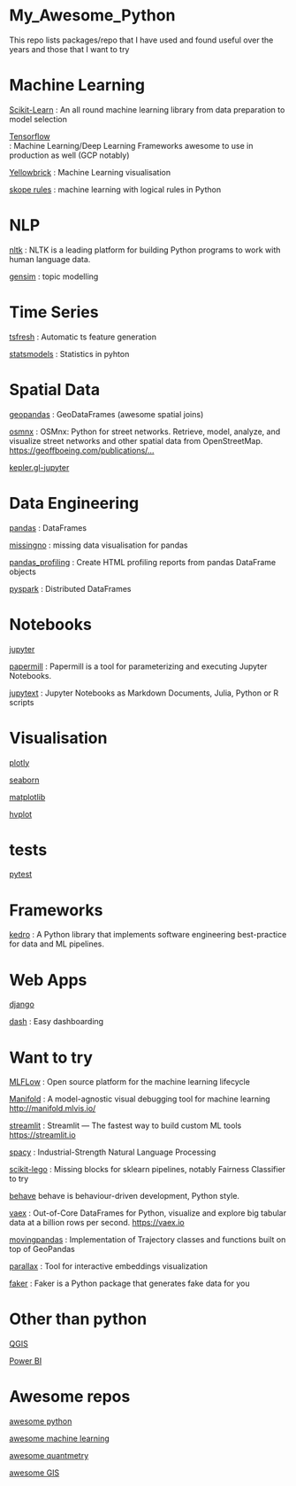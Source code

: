 # My_Awesome_Python
This repo lists  packages/repo that I have used and found useful over the years and those that I want to try


# Machine Learning 

[Scikit-Learn](https://scikit-learn.org/stable/) 
: An all round machine learning library from data preparation to model selection
  
[Tensorflow](https://www.tensorflow.org/resources/learn-ml)  
: Machine Learning/Deep Learning Frameworks awesome to use in production as well (GCP notably) 
  
[Yellowbrick](https://www.scikit-yb.org/en/latest/)
: Machine Learning visualisation
  
[skope rules](https://github.com/scikit-learn-contrib/skope-rules)
: machine learning with logical rules in Python
  
# NLP 
[nltk](https://www.nltk.org/)
: NLTK is a leading platform for building Python programs to work with human language data.
  
[gensim](https://radimrehurek.com/gensim/)
: topic modelling
 
# Time Series 
[tsfresh](https://tsfresh.readthedocs.io/en/latest/)
: Automatic ts feature generation 
  
[statsmodels](https://github.com/statsmodels/statsmodels)
: Statistics in pyhton

# Spatial Data 
  
[geopandas](http://geopandas.org/)
: GeoDataFrames (awesome spatial joins)

[osmnx](https://github.com/gboeing/osmnx)
: OSMnx: Python for street networks. Retrieve, model, analyze, and visualize street networks and other spatial data from OpenStreetMap. https://geoffboeing.com/publications/…

[kepler.gl-jupyter](https://github.com/keplergl/kepler.gl/tree/master/bindings/kepler.gl-jupyter)


# Data Engineering 

[pandas](https://pandas.pydata.org/)
: DataFrames

[missingno](https://github.com/ResidentMario/missingno)
: missing data visualisation for pandas 

[pandas_profiling](https://github.com/pandas-profiling/pandas-profiling)
: Create HTML profiling reports from pandas DataFrame objects

[pyspark](https://spark.apache.org/docs/2.1.0/api/python/pyspark.sql.html)
: Distributed DataFrames



# Notebooks

[jupyter](https://jupyter.org/)


[papermill](https://papermill.readthedocs.io/en/latest/)
: Papermill is a tool for parameterizing and executing Jupyter Notebooks.

[jupytext](https://github.com/mwouts/jupytext)
: Jupyter Notebooks as Markdown Documents, Julia, Python or R scripts

# Visualisation 

[plotly](https://github.com/plotly/plotly.py)

[seaborn](https://seaborn.pydata.org/)

[matplotlib](https://matplotlib.org/)

[hvplot](https://github.com/holoviz/hvplot)

# tests 

[pytest](https://docs.pytest.org/en/latest/)


# Frameworks

[kedro](https://github.com/quantumblacklabs/kedro)
: A Python library that implements software engineering best-practice for data and ML pipelines.


# Web Apps

[django](https://github.com/django/django)

[dash](https://dash.plot.ly/)
: Easy dashboarding 


# Want to try 

[MLFLow](https://github.com/mlflow/mlflow)
: Open source platform for the machine learning lifecycle

[Manifold](https://github.com/uber/manifold)
: A model-agnostic visual debugging tool for machine learning http://manifold.mlvis.io/

[streamlit](https://github.com/streamlit/streamlit)
: Streamlit — The fastest way to build custom ML tools https://streamlit.io

[spacy](https://spacy.io/)
: Industrial-Strength Natural Language Processing

[scikit-lego](https://github.com/koaning/scikit-lego)
: Missing blocks for sklearn pipelines, notably Fairness Classifier to try 

[behave](https://behave.readthedocs.io/en/latest/)
behave is behaviour-driven development, Python style.

[vaex](https://github.com/vaexio/vaex)
: Out-of-Core DataFrames for Python, visualize and explore big tabular data at a billion rows per second. https://vaex.io

[movingpandas](https://github.com/anitagraser/movingpandas)
: Implementation of Trajectory classes and functions built on top of GeoPandas

[parallax](https://github.com/uber-research/parallax)
: Tool for interactive embeddings visualization


[faker](https://faker.readthedocs.io/en/latest/index.html)
: Faker is a Python package that generates fake data for you


# Other than python 

[QGIS](https://qgis.org/fr/site/)

[Power BI](https://powerbi.microsoft.com/en-us/)


# Awesome repos 

[awesome python](https://github.com/vinta/awesome-python)

[awesome machine learning](https://github.com/josephmisiti/awesome-machine-learning)

[awesome quantmetry](https://github.com/Quantmetry/awesome_quantmetry)

[awesome GIS](https://github.com/sshuair/awesome-gis)
